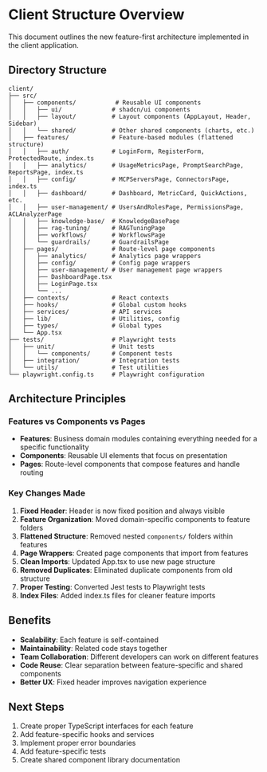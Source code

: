 # Client Structure Overview

This document outlines the new feature-first architecture implemented in the client application.

## Directory Structure

```
client/
├── src/
│   ├── components/           # Reusable UI components
│   │   ├── ui/              # shadcn/ui components
│   │   ├── layout/          # Layout components (AppLayout, Header, Sidebar)
│   │   └── shared/          # Other shared components (charts, etc.)
│   ├── features/            # Feature-based modules (flattened structure)
│   │   ├── auth/            # LoginForm, RegisterForm, ProtectedRoute, index.ts
│   │   ├── analytics/       # UsageMetricsPage, PromptSearchPage, ReportsPage, index.ts
│   │   ├── config/          # MCPServersPage, ConnectorsPage, index.ts
│   │   ├── dashboard/       # Dashboard, MetricCard, QuickActions, etc.
│   │   ├── user-management/ # UsersAndRolesPage, PermissionsPage, ACLAnalyzerPage
│   │   ├── knowledge-base/  # KnowledgeBasePage
│   │   ├── rag-tuning/      # RAGTuningPage
│   │   ├── workflows/       # WorkflowsPage
│   │   └── guardrails/      # GuardrailsPage
│   ├── pages/               # Route-level page components
│   │   ├── analytics/       # Analytics page wrappers
│   │   ├── config/          # Config page wrappers
│   │   ├── user-management/ # User management page wrappers
│   │   ├── DashboardPage.tsx
│   │   ├── LoginPage.tsx
│   │   └── ...
│   ├── contexts/            # React contexts
│   ├── hooks/               # Global custom hooks
│   ├── services/            # API services
│   ├── lib/                 # Utilities, config
│   ├── types/               # Global types
│   └── App.tsx
├── tests/                   # Playwright tests
│   ├── unit/                # Unit tests
│   │   └── components/      # Component tests
│   ├── integration/         # Integration tests
│   └── utils/               # Test utilities
└── playwright.config.ts     # Playwright configuration
```

## Architecture Principles

### Features vs Components vs Pages

- **Features**: Business domain modules containing everything needed for a specific functionality
- **Components**: Reusable UI elements that focus on presentation
- **Pages**: Route-level components that compose features and handle routing

### Key Changes Made

1. **Fixed Header**: Header is now fixed position and always visible
2. **Feature Organization**: Moved domain-specific components to feature folders
3. **Flattened Structure**: Removed nested `components/` folders within features
4. **Page Wrappers**: Created page components that import from features
5. **Clean Imports**: Updated App.tsx to use new page structure
6. **Removed Duplicates**: Eliminated duplicate components from old structure
7. **Proper Testing**: Converted Jest tests to Playwright tests
8. **Index Files**: Added index.ts files for cleaner feature imports

## Benefits

- **Scalability**: Each feature is self-contained
- **Maintainability**: Related code stays together
- **Team Collaboration**: Different developers can work on different features
- **Code Reuse**: Clear separation between feature-specific and shared components
- **Better UX**: Fixed header improves navigation experience

## Next Steps

1. Create proper TypeScript interfaces for each feature
2. Add feature-specific hooks and services
3. Implement proper error boundaries
4. Add feature-specific tests
5. Create shared component library documentation
